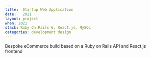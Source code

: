 ```yaml
---
title:  Startup Web Application
date:   2021
layout: project
when: 2021
stack: Ruby On Rails 6, React.js, MySQL
categories: development design
---
```


Bespoke eCommerce build based on a Ruby on Rails API and React.js frontend

